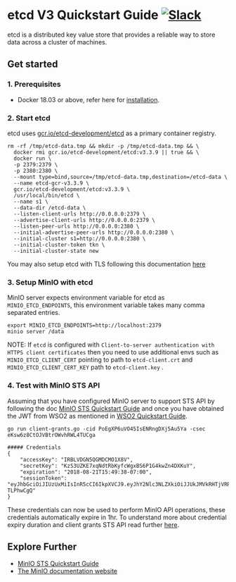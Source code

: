 # etcd V3 Quickstart Guide [![Slack](https://slack.min.io/slack?type=svg)](https://slack.min.io)
etcd is a distributed key value store that provides a reliable way to store data across a cluster of machines.

## Get started
### 1. Prerequisites
- Docker 18.03 or above, refer here for [installation](https://docs.docker.com/install/).

### 2. Start etcd
etcd uses [gcr.io/etcd-development/etcd](https://console.cloud.google.com/gcr/images/etcd-development/GLOBAL/etcd) as a primary container registry.

```
rm -rf /tmp/etcd-data.tmp && mkdir -p /tmp/etcd-data.tmp && \
  docker rmi gcr.io/etcd-development/etcd:v3.3.9 || true && \
  docker run \
  -p 2379:2379 \
  -p 2380:2380 \
  --mount type=bind,source=/tmp/etcd-data.tmp,destination=/etcd-data \
  --name etcd-gcr-v3.3.9 \
  gcr.io/etcd-development/etcd:v3.3.9 \
  /usr/local/bin/etcd \
  --name s1 \
  --data-dir /etcd-data \
  --listen-client-urls http://0.0.0.0:2379 \
  --advertise-client-urls http://0.0.0.0:2379 \
  --listen-peer-urls http://0.0.0.0:2380 \
  --initial-advertise-peer-urls http://0.0.0.0:2380 \
  --initial-cluster s1=http://0.0.0.0:2380 \
  --initial-cluster-token tkn \
  --initial-cluster-state new
```

You may also setup etcd with TLS following this documentation [here](https://coreos.com/etcd/docs/latest/op-guide/security.html)

### 3. Setup MinIO with etcd
MinIO server expects environment variable for etcd as `MINIO_ETCD_ENDPOINTS`, this environment variable takes many comma separated entries.
```
export MINIO_ETCD_ENDPOINTS=http://localhost:2379
minio server /data
```

NOTE: If `etcd` is configured with `Client-to-server authentication with HTTPS client certificates` then you need to use additional envs such as `MINIO_ETCD_CLIENT_CERT` pointing to path to `etcd-client.crt` and `MINIO_ETCD_CLIENT_CERT_KEY` path to `etcd-client.key` .

### 4. Test with MinIO STS API
Assuming that you have configured MinIO server to support STS API by following the doc [MinIO STS Quickstart Guide](https://docs.min.io/docs/minio-sts-quickstart-guide) and once you have obtained the JWT from WSO2 as mentioned in [WSO2 Quickstart Guide](https://github.com/RTradeLtd/s3x/blob/master/docs/sts/wso2.md).
```
go run client-grants.go -cid PoEgXP6uVO45IsENRngDXj5Au5Ya -csec eKsw6z8CtOJVBtrOWvhRWL4TUCga

##### Credentials
{
	"accessKey": "IRBLVDGN5QGMDCMO1X8V",
	"secretKey": "KzS3UZKE7xqNdtRbKyfcWgxBS6P1G4kwZn4DXKuY",
	"expiration": "2018-08-21T15:49:38-07:00",
	"sessionToken": "eyJhbGciOiJIUzUxMiIsInR5cCI6IkpXVCJ9.eyJhY2Nlc3NLZXkiOiJJUkJMVkRHTjVRR01EQ01PMVg4ViIsImF1ZCI6IlBvRWdYUDZ1Vk80NUlzRU5SbmdEWGo1QXU1WWEiLCJhenAiOiJQb0VnWFA2dVZPNDVJc0VOUm5nRFhqNUF1NVlhIiwiZXhwIjoxNTM0ODkxNzc4LCJpYXQiOjE1MzQ4ODgxNzgsImlzcyI6Imh0dHBzOi8vbG9jYWxob3N0Ojk0NDMvb2F1dGgyL3Rva2VuIiwianRpIjoiMTg0NDMyOWMtZDY1YS00OGEzLTgyMjgtOWRmNzNmZTgzZDU2In0.4rKsZ8VkZnIS_ALzfTJ9UbEKPFlQVvIyuHw6AWTJcDFDVgQA2ooQHmH9wUDnhXBi1M7o8yWJ47DXP-TLPhwCgQ"
}
```

These credentials can now be used to perform MinIO API operations, these credentials automatically expire in 1hr. To understand more about credential expiry duration and client grants STS API read further [here](https://github.com/RTradeLtd/s3x/blob/master/docs/sts/client-grants.md).

## Explore Further
- [MinIO STS Quickstart Guide](https://docs.min.io/docs/minio-sts-quickstart-guide)
- [The MinIO documentation website](https://docs.min.io)
